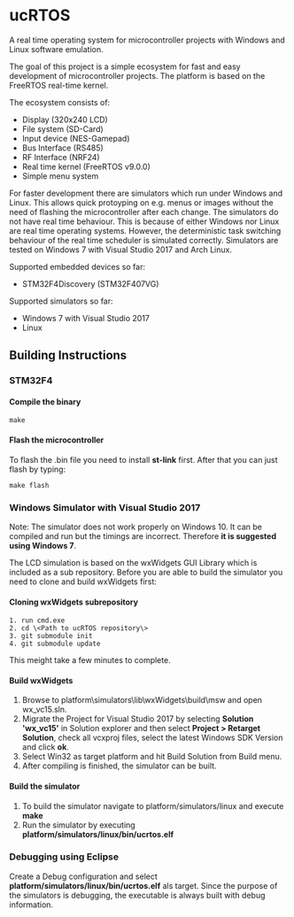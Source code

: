 # ucRTOS
A real time operating system for microcontroller projects with Windows and Linux software emulation.

The goal of this project is a simple ecosystem for fast and easy development of microcontroller projects. The platform is based on the FreeRTOS real-time kernel.

The ecosystem consists of:
* Display (320x240 LCD)
* File system (SD-Card)
* Input device (NES-Gamepad)
* Bus Interface (RS485)
* RF Interface (NRF24)
* Real time kernel (FreeRTOS v9.0.0)
* Simple menu system

For faster development there are simulators which run under Windows and Linux. This allows quick protoyping on e.g. menus or images without the need of flashing the microcontroller after each change. The simulators do not have real time behaviour. This is because of either Windows nor Linux are real time operating systems. However, the deterministic task switching behaviour of the real time scheduler is simulated correctly. Simulators are tested on Windows 7 with Visual Studio 2017 and Arch Linux.

Supported embedded devices so far:
* STM32F4Discovery (STM32F407VG)

Supported simulators so far:
* Windows 7 with Visual Studio 2017
* Linux

## Building Instructions

### STM32F4

#### Compile the binary
```
make
```

#### Flash the microcontroller

To flash the .bin file you need to install **st-link** first.
After that you can just flash by typing:

```
make flash
```

### Windows Simulator with Visual Studio 2017

Note: The simulator does not work properly on Windows 10. It can be compiled and run but the timings are incorrect. Therefore **it is suggested using Windows 7**.

The LCD simulation is based on the wxWidgets GUI Library which is included as a sub repository. Before you are able to build the simulator you need to clone and build wxWidgets first:

#### Cloning wxWidgets subrepository
```
1. run cmd.exe
2. cd \<Path to ucRTOS repository\>
3. git submodule init
4. git submodule update
```

This meight take a few minutes to complete.

#### Build wxWidgets

1. Browse to platform\simulators\lib\wxWidgets\build\msw and open wx_vc15.sln. 
2. Migrate the Project for Visual Studio 2017 by selecting **Solution 'wx_vc15'** in Solution explorer and then select **Project > Retarget Solution**, check all vcxproj files, select the latest Windows SDK Version and click **ok**.
3. Select Win32 as target platform and hit Build Solution from Build menu.
4. After compiling is finished, the simulator can be built.

#### Build the simulator

1. To build the simulator navigate to platform/simulators/linux and execute **make**
2. Run the simulator by executing **platform/simulators/linux/bin/ucrtos.elf**

### Debugging using Eclipse

Create a Debug configuration and select **platform/simulators/linux/bin/ucrtos.elf** als target. Since the purpose of the simulators is debugging, the executable is always built with debug information.




